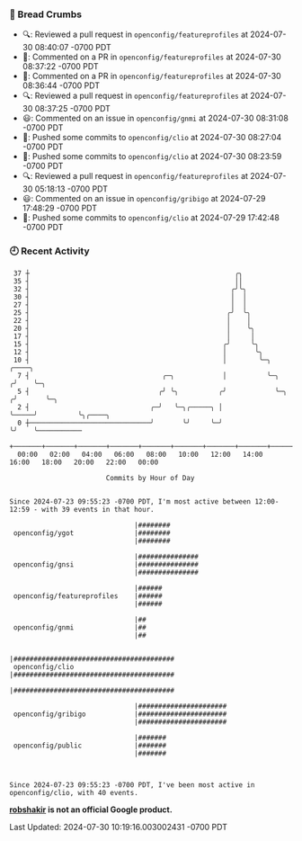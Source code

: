 ### 🍞 Bread Crumbs

 * 🔍: Reviewed a pull request in  `openconfig/featureprofiles` at 2024-07-30 08:40:07 -0700 PDT
 * 💬: Commented on a PR in  `openconfig/featureprofiles` at 2024-07-30 08:37:22 -0700 PDT
 * 💬: Commented on a PR in  `openconfig/featureprofiles` at 2024-07-30 08:36:44 -0700 PDT
 * 🔍: Reviewed a pull request in  `openconfig/featureprofiles` at 2024-07-30 08:37:25 -0700 PDT
 * 😃: Commented on an issue in `openconfig/gnmi` at 2024-07-30 08:31:08 -0700 PDT
 * 🚢: Pushed some commits to `openconfig/clio` at 2024-07-30 08:27:04 -0700 PDT
 * 🚢: Pushed some commits to `openconfig/clio` at 2024-07-30 08:23:59 -0700 PDT
 * 🔍: Reviewed a pull request in  `openconfig/featureprofiles` at 2024-07-30 05:18:13 -0700 PDT
 * 😃: Commented on an issue in `openconfig/gribigo` at 2024-07-29 17:48:29 -0700 PDT
 * 🚢: Pushed some commits to `openconfig/clio` at 2024-07-29 17:42:48 -0700 PDT

### 🕘 Recent Activity
```
 37 ┼                                                   ╭╮
 35 ┤                                                   ││
 32 ┤                                                  ╭╯╰╮
 30 ┤                                                  │  │
 27 ┤                                                  │  │
 25 ┤                                                 ╭╯  ╰╮
 22 ┤                                                 │    │
 20 ┤                                                 │    ╰╮
 17 ┤                                                 │     │
 15 ┤                                                ╭╯     ╰╮
 12 ┤                                                │       ╰╮
 10 ┤                                                │        ╰─╮           ╭────╮
  7 ┤                                 ╭─╮            │          ╰─╮        ╭╯    ╰─╮
  5 ┤                                ╭╯ ╰╮          ╭╯            ╰─╮     ╭╯       ╰─╮
  2 ┤                              ╭─╯   ╰─╮╭─────╮ │               ╰─────╯          ╰╮╭────╮
  0 ┼──────────────────────────────╯       ╰╯     ╰─╯                                 ╰╯    ╰───────────
    +───────+───────+───────+───────+───────+───────+───────+───────+───────+───────+───────+───────+────
  00:00   02:00   04:00   06:00   08:00   10:00   12:00   14:00   16:00   18:00   20:00   22:00   00:00   

						Commits by Hour of Day


Since 2024-07-23 09:55:23 -0700 PDT, I'm most active between 12:00-12:59 - with 39 events in that hour.

```



```
                               |########
 openconfig/ygot               |########
                               |########

                               |###############
 openconfig/gnsi               |###############
                               |###############

                               |######
 openconfig/featureprofiles    |######
                               |######

                               |##
 openconfig/gnmi               |##
                               |##

                               |########################################
 openconfig/clio               |########################################
                               |########################################

                               |######################
 openconfig/gribigo            |######################
                               |######################

                               |#######
 openconfig/public             |#######
                               |#######



Since 2024-07-23 09:55:23 -0700 PDT, I've been most active in openconfig/clio, with 40 events.

```
**[robshakir](mailto:robjs@google.com) is not an official Google product.**  


Last Updated: 2024-07-30 10:19:16.003002431 -0700 PDT
